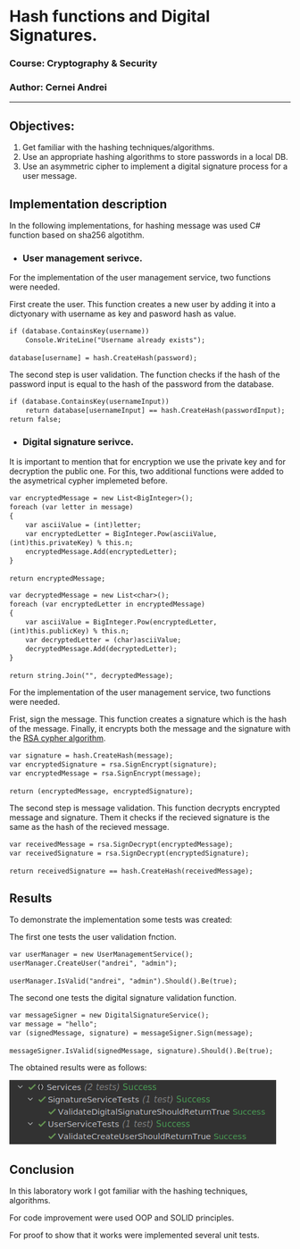 # Hash functions and Digital Signatures.

### Course: Cryptography & Security
### Author: Cernei Andrei

----
## Objectives:
1. Get familiar with the hashing techniques/algorithms.
2. Use an appropriate hashing algorithms to store passwords in a local DB.
3. Use an asymmetric cipher to implement a digital signature process for a user message.

## Implementation description
In the following implementations, for hashing message was used C# function based on sha256 algotithm.

* ### User management serivce.
For the implementation of the user management service, two functions were needed.

First create the user. This function creates a new user by adding it into a dictyonary with username as key and pasword hash as value.   

```
if (database.ContainsKey(username))
    Console.WriteLine("Username already exists");

database[username] = hash.CreateHash(password);
```
The second step is user validation. The function checks if the hash of the password input is equal to the hash of the password from the database.
```
if (database.ContainsKey(usernameInput))
    return database[usernameInput] == hash.CreateHash(passwordInput);
return false;
```

* ### Digital signature serivce.

It is important to mention that for encryption we use the private key and for decryption the public one. For this, two additional functions were added to the asymetrical cypher implemeted before.
```
var encryptedMessage = new List<BigInteger>();
foreach (var letter in message)
{
    var asciiValue = (int)letter;
    var encryptedLetter = BigInteger.Pow(asciiValue, (int)this.privateKey) % this.n;
    encryptedMessage.Add(encryptedLetter);
}

return encryptedMessage;
```
```
var decryptedMessage = new List<char>();
foreach (var encryptedLetter in encryptedMessage)
{
    var asciiValue = BigInteger.Pow(encryptedLetter, (int)this.publicKey) % this.n;
    var decryptedLetter = (char)asciiValue;
    decryptedMessage.Add(decryptedLetter);
}

return string.Join("", decryptedMessage);
```

For the implementation of the user management service, two functions were needed.

Frist, sign the message. This function creates a signature which is the hash of the message. Finally, it encrypts both the message and the signature with the [RSA cypher algorithm](../CsLabs/AsymmetricCiphers/Rsa.cs).
```
var signature = hash.CreateHash(message);
var encryptedSignature = rsa.SignEncrypt(signature);
var encryptedMessage = rsa.SignEncrypt(message);

return (encryptedMessage, encryptedSignature);
```

The second step is message validation. This function decrypts encrypted message and signature. Them it checks if the recieved signature is the same as the hash of the recieved message.
```
var receivedMessage = rsa.SignDecrypt(encryptedMessage);
var receivedSignature = rsa.SignDecrypt(encryptedSignature);

return receivedSignature == hash.CreateHash(receivedMessage);
```

## Results

To demonstrate the implementation some tests was created:

The first one tests the user validation fnction.


```
var userManager = new UserManagementService();
userManager.CreateUser("andrei", "admin");

userManager.IsValid("andrei", "admin").Should().Be(true);
```

The second one tests the digital signature validation function.

```
var messageSigner = new DigitalSignatureService();
var message = "hello";
var (signedMessage, signature) = messageSigner.Sign(message);

messageSigner.IsValid(signedMessage, signature).Should().Be(true);
```
The obtained results were as follows:

![testsResult](./resources/ServiceTestsResult.png)

## Conclusion

In this laboratory work I got familiar with the hashing techniques, algorithms.

For code improvement were used OOP and SOLID principles.    

For proof to show that it works were implemented several unit tests.
